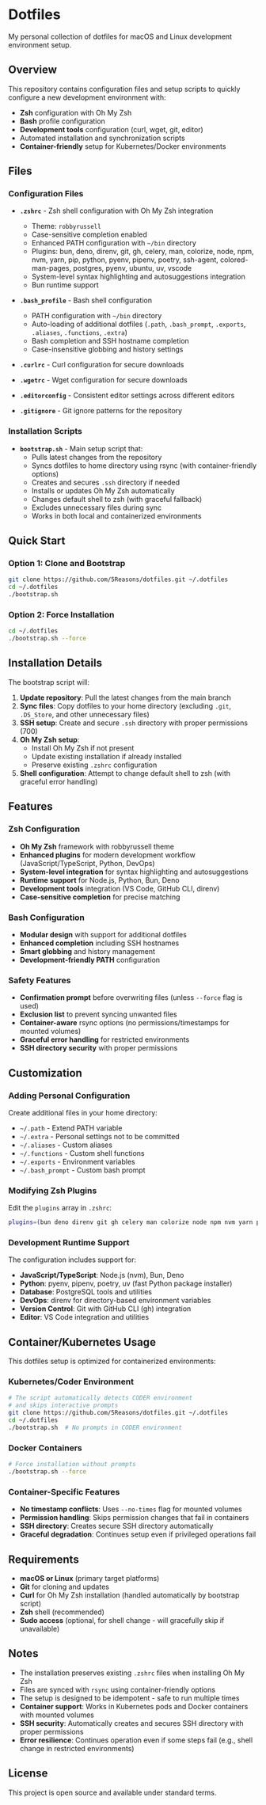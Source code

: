 # Dotfiles

My personal collection of dotfiles for macOS and Linux development environment setup.

## Overview

This repository contains configuration files and setup scripts to quickly configure a new development environment with:

- **Zsh** configuration with Oh My Zsh
- **Bash** profile configuration
- **Development tools** configuration (curl, wget, git, editor)
- Automated installation and synchronization scripts
- **Container-friendly** setup for Kubernetes/Docker environments

## Files

### Configuration Files

- **`.zshrc`** - Zsh shell configuration with Oh My Zsh integration
  - Theme: `robbyrussell`
  - Case-sensitive completion enabled
  - Enhanced PATH configuration with `~/bin` directory
  - Plugins: bun, deno, direnv, git, gh, celery, man, colorize, node, npm, nvm, yarn, pip, python, pyenv, pipenv, poetry, ssh-agent, colored-man-pages, postgres, pyenv, ubuntu, uv, vscode
  - System-level syntax highlighting and autosuggestions integration
  - Bun runtime support

- **`.bash_profile`** - Bash shell configuration
  - PATH configuration with `~/bin` directory
  - Auto-loading of additional dotfiles (`.path`, `.bash_prompt`, `.exports`, `.aliases`, `.functions`, `.extra`)
  - Bash completion and SSH hostname completion
  - Case-insensitive globbing and history settings

- **`.curlrc`** - Curl configuration for secure downloads
- **`.wgetrc`** - Wget configuration for secure downloads
- **`.editorconfig`** - Consistent editor settings across different editors
- **`.gitignore`** - Git ignore patterns for the repository

### Installation Scripts

- **`bootstrap.sh`** - Main setup script that:
  - Pulls latest changes from the repository
  - Syncs dotfiles to home directory using rsync (with container-friendly options)
  - Creates and secures `.ssh` directory if needed
  - Installs or updates Oh My Zsh automatically
  - Changes default shell to zsh (with graceful fallback)
  - Excludes unnecessary files during sync
  - Works in both local and containerized environments

## Quick Start

### Option 1: Clone and Bootstrap

```bash
git clone https://github.com/5Reasons/dotfiles.git ~/.dotfiles
cd ~/.dotfiles
./bootstrap.sh
```

### Option 2: Force Installation

```bash
cd ~/.dotfiles
./bootstrap.sh --force
```

## Installation Details

The bootstrap script will:

1. **Update repository**: Pull the latest changes from the main branch
2. **Sync files**: Copy dotfiles to your home directory (excluding `.git`, `.DS_Store`, and other unnecessary files)
3. **SSH setup**: Create and secure `.ssh` directory with proper permissions (700)
4. **Oh My Zsh setup**:
   - Install Oh My Zsh if not present
   - Update existing installation if already installed
   - Preserve existing `.zshrc` configuration
5. **Shell configuration**: Attempt to change default shell to zsh (with graceful error handling)

## Features

### Zsh Configuration

- **Oh My Zsh** framework with robbyrussell theme
- **Enhanced plugins** for modern development workflow (JavaScript/TypeScript, Python, DevOps)
- **System-level integration** for syntax highlighting and autosuggestions
- **Runtime support** for Node.js, Python, Bun, Deno
- **Development tools** integration (VS Code, GitHub CLI, direnv)
- **Case-sensitive completion** for precise matching

### Bash Configuration

- **Modular design** with support for additional dotfiles
- **Enhanced completion** including SSH hostnames
- **Smart globbing** and history management
- **Development-friendly PATH** configuration

### Safety Features

- **Confirmation prompt** before overwriting files (unless `--force` flag is used)
- **Exclusion list** to prevent syncing unwanted files
- **Container-aware** rsync options (no permissions/timestamps for mounted volumes)
- **Graceful error handling** for restricted environments
- **SSH directory security** with proper permissions

## Customization

### Adding Personal Configuration

Create additional files in your home directory:

- `~/.path` - Extend PATH variable
- `~/.extra` - Personal settings not to be committed
- `~/.aliases` - Custom aliases
- `~/.functions` - Custom shell functions
- `~/.exports` - Environment variables
- `~/.bash_prompt` - Custom bash prompt

### Modifying Zsh Plugins

Edit the `plugins` array in `.zshrc`:

```bash
plugins=(bun deno direnv git gh celery man colorize node npm nvm yarn pip python pyenv pipenv poetry ssh-agent colored-man-pages postgres pyenv ubuntu uv vscode)
```

### Development Runtime Support

The configuration includes support for:

- **JavaScript/TypeScript**: Node.js (nvm), Bun, Deno
- **Python**: pyenv, pipenv, poetry, uv (fast Python package installer)
- **Database**: PostgreSQL tools and utilities
- **DevOps**: direnv for directory-based environment variables
- **Version Control**: Git with GitHub CLI (gh) integration
- **Editor**: VS Code integration and utilities

## Container/Kubernetes Usage

This dotfiles setup is optimized for containerized environments:

### Kubernetes/Coder Environment

```bash
# The script automatically detects CODER environment
# and skips interactive prompts
git clone https://github.com/5Reasons/dotfiles.git ~/.dotfiles
cd ~/.dotfiles
./bootstrap.sh  # No prompts in CODER environment
```

### Docker Containers

```bash
# Force installation without prompts
./bootstrap.sh --force
```

### Container-Specific Features

- **No timestamp conflicts**: Uses `--no-times` flag for mounted volumes
- **Permission handling**: Skips permission changes that fail in containers
- **SSH directory**: Creates secure SSH directory automatically
- **Graceful degradation**: Continues setup even if privileged operations fail

## Requirements

- **macOS or Linux** (primary target platforms)
- **Git** for cloning and updates
- **Curl** for Oh My Zsh installation (handled automatically by bootstrap script)
- **Zsh** shell (recommended)
- **Sudo access** (optional, for shell change - will gracefully skip if unavailable)

## Notes

- The installation preserves existing `.zshrc` files when installing Oh My Zsh
- Files are synced with `rsync` using container-friendly options
- The setup is designed to be idempotent - safe to run multiple times
- **Container support**: Works in Kubernetes pods and Docker containers with mounted volumes
- **SSH security**: Automatically creates and secures SSH directory with proper permissions
- **Error resilience**: Continues operation even if some steps fail (e.g., shell change in restricted environments)

## License

This project is open source and available under standard terms.
